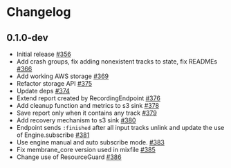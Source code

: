 # Changelog

## 0.1.0-dev
* Initial release [#356](https://github.com/jellyfish-dev/membrane_rtc_engine/pull/356)
* Add crash groups, fix adding nonexistent tracks to state, fix READMEs [#366](https://github.com/jellyfish-dev/membrane_rtc_engine/pull/366)
* Add working AWS storage [#369](https://github.com/jellyfish-dev/membrane_rtc_engine/pull/369)
* Refactor storage API [#375](https://github.com/jellyfish-dev/membrane_rtc_engine/pull/375)
* Update deps [#374](https://github.com/jellyfish-dev/membrane_rtc_engine/pull/374)
* Extend report created by RecordingEndpoint [#376](https://github.com/jellyfish-dev/membrane_rtc_engine/pull/376)
* Add cleanup function and metrics to s3 sink [#378](https://github.com/jellyfish-dev/membrane_rtc_engine/pull/378)
* Save report only when it contains any track [#379](https://github.com/jellyfish-dev/membrane_rtc_engine/pull/379)
* Add recovery mechanism to s3 sink [#380](https://github.com/jellyfish-dev/membrane_rtc_engine/pull/380)
* Endpoint sends `:finished` after all input tracks unlink and update the use of Engine.subscribe [#381](https://github.com/jellyfish-dev/membrane_rtc_engine/pull/381)
* Use engine manual and auto subscribe mode. [#383](https://github.com/jellyfish-dev/membrane_rtc_engine/pull/383)
* Fix membrane_core version used in mixfile [#385](https://github.com/jellyfish-dev/membrane_rtc_engine/pull/385)
* Change use of ResourceGuard [#386](https://github.com/jellyfish-dev/membrane_rtc_engine/pull/386)
